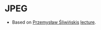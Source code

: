 # JPEG
- Based on [Przemysław Śliwińskis](https://www.linkedin.com/in/przemyslawsliwinskidsc/) [lecture](http://diuna.iiar.pwr.wroc.pl/sliwinski/dydaktyka/2017-2018/Zima/POiWM/ARES00201L-KODA.pdf).

